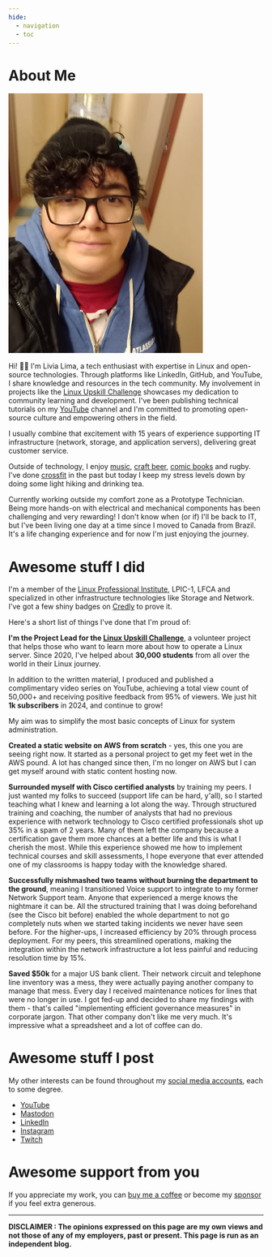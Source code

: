 ```yaml
---
hide:
  - navigation
  - toc
---
```

# About Me

[![Photo of Livia Lima](LL.jpg "Click to see my LinkedIn profile")](https://www.linkedin.com/in/livialima/)

Hi! 🖐🏻 I'm Livia Lima, a tech enthusiast with expertise in Linux and open-source technologies. Through platforms like LinkedIn, GitHub, and YouTube, I share knowledge and resources in the tech community. My involvement in projects like the [Linux Upskill Challenge](https://linuxupskillchallenge.org) showcases my dedication to community learning and development. I've been publishing technical tutorials on my [YouTube](https://www.youtube.com/@livia2lima) channel and I'm committed to promoting open-source culture and empowering others in the field. 

I usually combine that excitement with 15 years of experience supporting IT infrastructure (network, storage, and application servers), delivering great customer service.

Outside of technology, I enjoy [music](https://open.spotify.com/user/12163736583 "the music I listen to"), [craft beer](https://untappd.com/user/livialima "the beers I drink"), [comic books](https://www.goodreads.com/user/show/113604841-livia-lima "the books I read") and rugby. I've done [crossfit](https://games.crossfit.com/athlete/1689757 "Shame on me, I haven't been in a box in years!") in the past but today I keep my stress levels down by doing some light hiking and drinking tea.

Currently working outside my comfort zone as a Prototype Technician. Being more hands-on with electrical and mechanical components has been challenging and very rewarding! I don't know when (or if) I'll be back to IT, but I've been living one day at a time since I moved to Canada from Brazil. It's a life changing experience and for now I'm just enjoying the journey.

# Awesome stuff I did

I'm a member of the [Linux Professional Institute](https://people.lpi.org/m/LPI000190681), LPIC-1, LFCA and specialized in other infrastructure technologies like Storage and Network. I've got a few shiny badges on [Credly](https://www.credly.com/users/livia-lima/badges?sort=-state_updated_at&page=1) to prove it. 

Here's a short list of things I've done that I'm proud of:

**I'm the Project Lead for the [Linux Upskill Challenge](https://linuxupskillchallenge.org)**, a volunteer project that helps those who want to learn more about how to operate a Linux server. Since 2020, I've helped about **30,000 students** from all over the world in their Linux journey.

In addition to the written material, I produced and published a complimentary video series on YouTube, achieving a total view count of 50,000+ and receiving positive feedback from 95% of viewers. We just hit **1k subscribers** in 2024, and continue to grow!

My aim was to simplify the most basic concepts of Linux for system administration.

**Created a static website on AWS from scratch** - yes, this one you are seeing right now. It started as a personal project to get my feet wet in the AWS pound. A lot has changed since then, I'm no longer on AWS but I can get myself around with static content hosting now.

**Surrounded myself with Cisco certified analysts** by training my peers. I just wanted my folks to succeed (support life can be hard, y'all), so I started teaching what I knew and learning a lot along the way. Through structured training and coaching, the number of analysts that had no previous experience with network technology to Cisco certified professionals shot up 35% in a spam of 2 years. Many of them left the company because a certification gave them more chances at a better life and this is what I cherish the most. While this experience showed me how to implement technical courses and skill assessments, I hope everyone that ever attended one of my classrooms is happy today with the knowledge shared.

**Successfully mishmashed two teams without burning the department to the ground**, meaning I transitioned Voice support to integrate to my former Network Support team. Anyone that experienced a merge knows the nightmare it can be. All the structured training that I was doing beforehand (see the Cisco bit before) enabled the whole department to not go completely nuts when we started taking incidents we never have seen before. For the higher-ups, I increased efficiency by 20% through process deployment. For my peers, this streamlined operations, making the integration within the network infrastructure a lot less painful and reducing resolution time by 15%.

**Saved $50k** for a major US bank client. Their network circuit and telephone line inventory was a mess, they were actually paying another company to manage that mess. Every day I received maintenance notices for lines that were no longer in use. I got fed-up and decided to share my findings with them - that's called "implementing efficient governance measures" in corporate jargon. That other company don't like me very much. It's impressive what a spreadsheet and a lot of coffee can do.

# Awesome stuff I post

My other interests can be found throughout my [social media accounts](https://bio.link/livialima), each to some degree.

*   [YouTube](https://www.youtube.com/@livia2lima)
*   [Mastodon](https://fosstodon.org/@livialima)
*   [LinkedIn](https://www.linkedin.com/in/livialima/)
*   [Instagram](https://www.instagram.com/livia2lima/)
*   [Twitch](https://twitch.tv/livialimastreams)

# Awesome support from you

If you appreciate my work, you can [buy me a coffee](https://www.buymeacoffee.com/livialima "Thanks!") or become my [sponsor](https://github.com/sponsors/livialima/ "sponsor me on GitHub") if you feel extra generous.

---------------------------

**DISCLAIMER : The opinions expressed on this page are my own views and not those of any of my employers, past or present. This page is run as an independent blog.**
